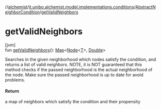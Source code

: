 //[alchemist](../../../index.md)/[it.unibo.alchemist.model.implementations.conditions](../index.md)/[AbstractNeighborCondition](index.md)/[getValidNeighbors](get-valid-neighbors.md)

# getValidNeighbors

[jvm]\
fun [getValidNeighbors](get-valid-neighbors.md)(): [Map](https://docs.oracle.com/javase/8/docs/api/java/util/Map.html)<[Node](../../it.unibo.alchemist.model.interfaces/-node/index.md)<[T](../../it.unibo.alchemist.model.implementations.reactions/-chemical-reaction/index.md)>, [Double](https://docs.oracle.com/javase/8/docs/api/java/lang/Double.html)>

Searches in the given neighborhood which nodes satisfy the condition, and returns a list of valid neighbors. NOTE, it is NOT guaranteed that this method checks if the passed neighborhood is the actual neighborhood of the node. Make sure the passed neighborhood is up to date for avoid problems.

#### Return

a map of neighbors which satisfy the condition and their propensity
